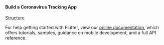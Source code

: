 
#### Build a Coronavirus Tracking App

[Structure](Capture/pic1.png)



For help getting started with Flutter, view our
[online documentation](https://flutter.dev/docs), which offers tutorials,
samples, guidance on mobile development, and a full API reference.
